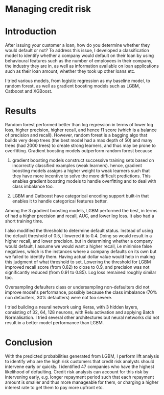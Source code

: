 Managing credit risk 
==============================

# Introduction
After issuing your customer a loan, how do you determine whether they would default or not? To address this issue, I developed a classification model to identify whether a company would default on their loan by using behavioural features such as the number of employees in their company, the industry they are in, as well as information available on loan applications such as their loan amount, whether they took up other loans etc. 

I tried various models, from logistic regression as my baseline model, to random forest, as well as gradient boosting models such as LGBM, Catboost and XGBoost. 

# Results
Random forest performed better than log regression in terms of lower log loss, higher precision, higher recall, and hence f1 score (which is a balance of precision and recall). However, random forest is a bagging algo that builds very deep trees (the best model had a max depth of 50) and many trees (had 2000 trees) to create strong learners, and thus may be prone to overfitting. Gradient boosting models outperform random forest because
1. gradient boosting models construct successive training sets based on incorrectly classified examples (weak learners). hence, gradient boosting models assigns a higher weight to weak learners such that they have more incentive to solve the more difficult predictions. This enables gradient boosting models to handle overfitting and to deal with class imbalance too. 

2. LGBM and Catboost have categorical encoding support built-in that enables it to handle categorical features better. 

Among the 3 gradient boosting models, LGBM performed the best, in terms of had a higher precision and recall, AUC, and lower log loss. It also had a short training time.

I also modified the threshold to determine default status. Instead of using the default threshold of 0.5, I lowered it to 0.4. Doing so would result in a higher recall, and lower precision. but in determining whether a company would default, I assume we would want a higher recall, i.e minimise false negatives, which is the instances where a company defaults on its own but we failed to identify them. Having actual dollar value would help in making this judgment of what threshold to set. Lowering the threshold for LGBM improved recall score (from 0.82) to close to 0.9, and precision was not significantly reduced (from 0.91 to 0.85). Log loss remained roughly similar too. 

Oversampling defaulters class or undersampling non-defaulters did not improve model's performance, possibly because the class imbalance (70% non defaulters, 30% defaulters) were not too severe. 

I tried building a neural network using Keras, with 3 hidden layers, consisting of 32, 64, 128 neurons, with Relu activation and applying Batch Normalisation. I tried several other architectures but neural networks did not result in a better model performance than LGBM. 

# Conclusion
With the predicted probabilities generated from LGBM, I perform lift analysis to identify who are the high risk customers that credit risk analysts should intervene early or quickly. I identified 47 companies who have the highest likelihood of defaulting. Credit risk analysts can account for this risk by intervening early, e.g. longer repayment period such that each repayment amount  is smaller and thus more manageable for them, or charging a higher interest rate to get them to pay more upfront etc.

